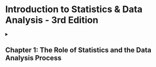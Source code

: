 # Introduction to Statistics & Data Analysis - 3rd Edition

  <details>
    <summary>
      <h2>Chapter 1: The Role of Statistics and the Data Analysis Process</h2>
    </summary>

  <p>O uso da estatística está cada vez mais disseminado no mundo atual por consequência de sua utilização e aplicação prática. Ainda assim, muitos acreditam que se trata de uma disicplina desnecessária e muitas vezes utilizada somente para fundamentar mentiras através dos dados coletados, campanhas de marketing suspiciosas, para dizer o mínimo, e narrativas sociais dos grupos sociais e econômicos dominantes. Contudo, a estatística é muito utilizada em várias áreas do conhecimento, de modo que ela se torna imprescindível em um mundo cada vez mais complexo e abarrotado de interações.</p>

  <p>Mesmo em meio à desconfianças, a estatística está se tornando mais popular entre o público que não contribui diariamente com ela. Isso porque ela dá ferramentas necessárias para pensar além do óbvio e do genérico, facilitando a compreensão dos eventos naturais e sociais e formando uma maneira de pensar para além da bestialidade social e individual. Nessa cadência, vão se formando mais e mais pessoas interessadas e pelos menos compreender sua utilidade prática.</p>

<br>
   
   ### 1.1: Three reasons to study statistics

   #### The first reason: To be informed

   <p>Para estar informado é necessário ser capaz de: Extrair informações de tabelas e gráficos; Seguir argumentos numéricos; Entender os básico de como dados devem ser reunidos, resumidos e analisados para derivar conclusões estatisticas.</p>

   #### The second reason: Making informed decisions

   <p>Para realizar julgamentos informados, é necessário: Decidir se a informação existente é adequada ou se informação adicional é necessária; Se necessário, coletar informações de um modo razoável e crítico; Resumir os dados disponíveis de um modo útil e informativo; Analisar os dados disponíveis; Derivar conclusões, tomar decisões e avaliar os de uma decisão incorreta.</p>

   #### The third reason: Evaluating decisions that affect your life

   <p>Uma compreensão de técnicas estatisticas permitirá a você questionar e avaliar decisões que afetam seu bem-estar.</p>

<br>

   ### 1.2 The Nature and Role of Variability

   <p>A Estatística é uma área do conhecimento que focar em coletar, analisar e tirar conclusões a partir de dados de um modo sensível e crítico. Um dos usos básicos de métodos estatíticos descritivos é aumentar nosso entendimento da natureza da varibilidade em uma população. Entender variabilidade nos permite distinguir entre valores comuns e incomuns. A habilidade para reconhecer valores incomuns na presenção da varibilidade é chave para a maioria dos procedimentos estatísticos e é também o que nos possibilita quantificar a chance de estar errado quando uma conclusão é baseada em dados de amostra.</p>

<br>

   ### 1.3 Statistics and the Data Analysis Process

   <p>Logo após que os dados foram coletados, o próximo passo no processo de análise de dados envolve organizar e resumir a informação. Tabelas, gráficos e resumos numéricos permitem maior entendimento e fornecem uma maneira efetiva de apresentar os dados. Métodos para organizar e resumir dados constituem a ramo da estatística conhecido como <i>Estatística descritiva</i>. Depois que os dados foram resumidos, nós frequentemente derivamos conclusões ou tomamos decisões baseadas nos dados. Isso, com frequência, envolve generalizar de um pequeno grupo de individuos ou objetos que foram estudados para um grupo bem maior. Métodos para retirar conclusões a partir de porções menores de grupos maiores é o outro ramo da estatítica conhecido como <i>Estatística inferencial</i></p>

   <p>A <b>Estatística inferencial</b> envolve generalizar a partir de uma amostra retirada de uma população. Porém, quando nós generalizamos corremos o risco de uma conclusão incorreta, pois a conclusão sobre uma população é baseada numa informação incompleta. Um aspecto importante ao desenvolver técnicas inferenciais envolve quantificar a chance de uma conclusão incorreta.</p>

   #### Definitions:

   <p>A coleção inteira de indivíduos ou objetos sobre o qual a informação precisa ser extraída é chamada de <b>população</b> de interesse. Uma <b>amostra</b> é um subconjunto da população de interesse selecionada de maneira intencional.</p>

   <p><b>Estatítica descritiva</b> é o ramo da estatística que inclui métodos para organizar e resumir dados. <b>Estatística inferencial</b> é o ramo da estatística que envolve generalizar a partir de uma amostra de uma população e avaliar a confiabilidade de tais generalizações.</p>

<br>

  ### Exercises 1.1 - 1.9

  <ol>
    <li>Give a brief definition of the terms <i>descriptive statistics</i> and <i>inferential statistics</i>.</li>
    <li>Give a brief definition of the terms <i>population</i> and <i>sample</i>.</li>
    <li>Data from a poll conducted by Travelocity led to the following estimates: Approximately 40% of travelers check work email while on vacation, about 33% take cell phones on vacation in order to stay connected with work, and about 25% bring a laptop computer on vacation (San Luis Obispo Tribune, December 1, 2005). Are the given percentages population values or were they computed from a sample?</li>
    <li>Based on a study of 2121 children between the ages of one and four, researchers at the Medical College of Wisconsin concluded that there was an association between iron deficiency and the length of time that a child is bottle-fed (Milwaukee Journal Sentinel, November 26, 2005). Describe the sample and the population of interest for this study.</li>
    <li>The student senate at a university with 15,000 students is interested in the proportion of students who favor a change in the grading system to allow for plus and minus grades (e.g., B#, B, B$, rather than just B). Two hundred students are interviewed to determine their attitude toward this proposed change. What is the population of interest? What group of students constitutes the sample in this problem?</li>
    <li>The supervisors of a rural county are interested in the proportion of property owners who support the construction of a sewer system. Because it is too costly to contact all 7000 property owners, a survey of 500 owners (selected at random) is undertaken. Describe the population and sample for this problem.</li>
    <li>Representatives of the insurance industry wished to investigate the monetary loss resulting from earthquake damage to single-family dwellings in Northridge, California, in January 1994. From the set of all single-family homes in Northridge, 100 homes were selected for inspection. Describe the population and sample for this problem.</li>
    <li>A consumer group conducts crash tests of new model cars. To determine the severity of damage to 2006 Mazda 6s resulting from a 10-mph crash into a concrete wall, the research group tests six cars of this type and assesses the amount of damage. Describe the population and sample for this problem.</li>
    <li>A building contractor has a chance to buy an oddlot of 5000 used bricks at an auction. She is interested in determining the proportion of bricks in the lot that are cracked and therefore unusable for her current project, but she does not have enough time to inspect all 5000 bricks. Instead, she checks 100 bricks to determine whether each is cracked. Describe the population and sample for this problem.</li>  
  </ol>

  ### Answers 1.1 - 1.9

  <ol>
    <li>A estatística descritiva é ramo responsável por coletar, organizar e resumir os dados de modos que eles possam ser de utilidade para o objetivo da pesquisa. A estatística inferencial é o ramo responsável por generalizar a interepretação dos agrupamento de dados a partir de uma amostra menor e representativa de um grupo consideravelmente maior.</li>
    <li>População se refere à totalidade do grupo alvo da pesquisa. Já uma amostra se refere a uma porção selecionada desse grupo.</li>
    <li>Computed from a samples?</li>
    <li>A amostra desse estudo se refere às 2121 crianças avaliadas no estudo de deficiência de ferro. Já a população seria todas as criança com a idade entre 1 e 4</li>
    <li>A população de interesse são os 15 mil estudantes. Já a mostra são os 200 estudantes questionados sobre mudanças no sistema de notas.</li>
    <li>A população de interesse sãos 7000 fazendeiros. Já a amostra são os 500 fazendeiros que foram questionados sobre a construção de um sistema de esgoto.</li>
    <li>A populção de interesse são todos os proprietários das habitações em Northridge, California. Já a amostra foram os proprietários que tiveram suas casas inspecionadas.</li>
    <li>A população são todos os carros Mazda 6s que serão produzidos. Já a amostra foram os 6 carros utilizados nos testes de colisão</li>
    <li>A população são todos os 5000 blocos. Já a amostra foram os 100 blocos inspecionados.</li>
  </ol>

  <br>
   
   #### 1.4 Types of Data and Some Simple Graphical Displays

   
  </details>
